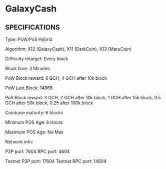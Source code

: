 GalaxyCash
======

SPECIFICATIONS
--------------
Type:                   PoW/PoS Hybrid

Algorithm:              X12 (GalaxyCash), X11 (DarkCoin), X13 (MaruCoin)

Difficulty retarget:    Every block

Block time:             3 Minutes

PoW Block reward:       6 GCH, 4 GCH after 10k block

PoW Last Block:         14868

PoS Block reward:       3 GCH, 2 GCH after 10k block, 1 GCH after 15k block, 0.5 GCH after 50k block, 0.25 after 100k block

Coinbase maturity:      6 blocks

Minimum POS Age:        6 Hours

Maximum POS Age:        No Max

Network info:

P2P port: 7604
RPC port: 4604

Testnet P2P port: 17604
Testnet RPC port: 14604
